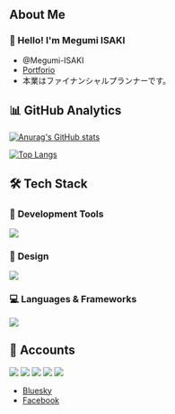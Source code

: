 ## About Me


### 👋 Hello! I'm Megumi ISAKI
- @Megumi-ISAKI
- [Portforio](https://oubai.net)
- 本業はファイナンシャルプランナーです。

## 📊 **GitHub Analytics**
[![Anurag's GitHub stats](https://github-readme-stats.vercel.app/api?username=Megumi-Isaki)](https://github.com/anuraghazra/github-readme-stats)


[![Top Langs](https://github-readme-stats.vercel.app/api/top-langs/?username=Megumi-Isaki)](https://github.com/anuraghazra/github-readme-stats)

## 🛠️ **Tech Stack**

### 🔧  **Development Tools**
<img src="https://skillicons.dev/icons?i=vscode,git,github" />

### 🎨  **Design**
<img src="https://skillicons.dev/icons?i=figma,xd,photoshop,ai" />

### 💻  **Languages & Frameworks**
<img src="https://skillicons.dev/icons?i=html,css,sass,js,jquery,php,wordpress" />


## 🔗 Accounts
[<img src="https://skillicons.dev/icons?i=twitter" />](https://x.com/oubai1108)
[<img src="https://skillicons.dev/icons?i=linkedin" />](https://www.linkedin.com/in/megumi-isaki)
[<img src="https://skillicons.dev/icons?i=instagram" />](https://www.instagram.com/oubai_design/)
[<img src="https://skillicons.dev/icons?i=gmail" />](mailto:megumi.isaki@gmail.com)
<img src="https://skillicons.dev/icons?i=discord" />
- [Bluesky](https://bsky.app/profile/megttan.bsky.social)
- [Facebook](https://www.facebook.com/megumi.isaki.2025)


<!---
Megumi-ISAKI/Megumi-ISAKI is a ✨ special ✨ repository because its `README.md` (this file) appears on your GitHub profile.
You can click the Preview link to take a look at your changes.
--->
